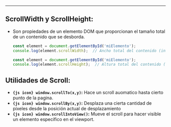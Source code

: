 
---
## ScrollWidth y ScrollHeight:
- Son propiedades de un elemento DOM que proporcionan el tamaño total de un contenido que se desborda. 


	```js
	const element = document.getElementById('miElemento');
	console.log(element.scrollWidth);  // Ancho total del contenido (incluye el contenido oculto)
	```

	```js
	const element = document.getElementById('miElemento');
	console.log(element.scrollHeight);  // Altura total del contenido (incluye el contenido oculto)
	```

## Utilidades de Scroll:

- **`{js icon} window.scrollTo(x,y)`:** Hace un scroll auomatico hasta cierto punto de la pagina.
- **`{js icon} window.scrollBy(x,y)`:** Desplaza una cierta cantidad de píxeles desde la posición actual de desplazamiento
- **`{js icon} window.scrollIntoView()`:** Mueve el scroll para hacer visible un elemento específico en el viewport.


